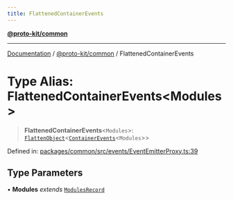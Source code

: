 ```yaml
---
title: FlattenedContainerEvents
---
```


[**@proto-kit/common**](../README.md)

***

[Documentation](../../../README.md) / [@proto-kit/common](../README.md) / FlattenedContainerEvents

# Type Alias: FlattenedContainerEvents\<Modules\>

> **FlattenedContainerEvents**\<`Modules`\>: [`FlattenObject`](FlattenObject.md)\<[`ContainerEvents`](ContainerEvents.md)\<`Modules`\>\>

Defined in: [packages/common/src/events/EventEmitterProxy.ts:39](https://github.com/proto-kit/framework/blob/28efa802e3737fc3b77339148b307ef7246f3ef1/packages/common/src/events/EventEmitterProxy.ts#L39)

## Type Parameters

• **Modules** *extends* [`ModulesRecord`](../interfaces/ModulesRecord.md)
